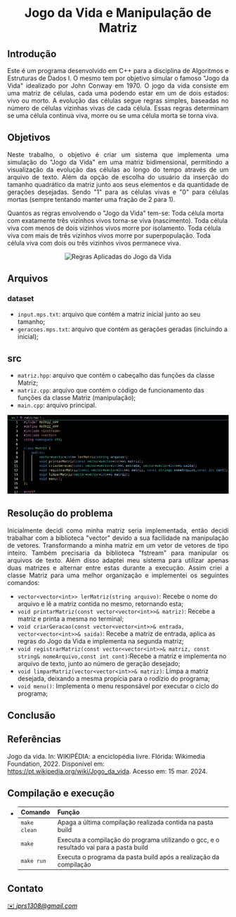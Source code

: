 <h1 align="center" font-size="200em"><b>Jogo da Vida e Manipulação de Matriz</b></h1>

## Introdução
<p align="justify">
Este é um programa desenvolvido em C++ para a disciplina de Algoritmos e Estruturas de Dados I. O mesmo tem por objetivo simular o famoso "Jogo da Vida" idealizado por John Conway em 1970. O jogo da vida consiste em uma matriz de células, cada uma podendo estar em um de dois estados: vivo ou morto. A evolução das células segue regras simples, baseadas no número de células vizinhas vivas de cada célula. Essas regras determinam se uma célula continua viva, morre ou se uma célula morta se torna viva.

</p>

## Objetivos
<p align="justify">
Neste trabalho, o objetivo é criar um sistema que implementa uma simulação do "Jogo da Vida" em uma matriz bidimensional, permitindo a visualização da evolução das células ao longo do tempo através de um arquivo de texto. Além da opção de escolha do usuário da inserção do tamanho quadrático da matriz junto aos seus elementos e da quantidade de gerações desejadas. Sendo "1" para as células vivas e "0" para células mortas (sempre tentando manter uma fração de 2 para 1).

Quantos as regras envolvendo o "Jogo da Vida" tem-se:
Toda célula morta com exatamente três vizinhos vivos torna-se viva (nascimento).
Toda célula viva com menos de dois vizinhos vivos morre por isolamento.
Toda célula viva com mais de três vizinhos vivos morre por superpopulação.
Toda célula viva com dois ou três vizinhos vivos permanece viva.

<p align="center">
  <img src="https://res.cloudinary.com/practicaldev/image/fetch/s--zzjhiEgj--/c_limit%2Cf_auto%2Cfl_progressive%2Cq_auto%2Cw_800/https://dev-to-uploads.s3.amazonaws.com/uploads/articles/o6kefkya5x9wfz94hmku.png" alt="Regras Aplicadas do Jogo da Vida">
</p>

## Arquivos
### dataset
- ```input.mps.txt```: arquivo que contém a matriz inicial junto ao seu tamanho;
- ```geracoes.mps.txt```: arquivo que contém as gerações geradas (incluindo a inicial);
## src
- ```matriz.hpp```: arquivo que contém o cabeçalho das funções da classe Matriz;
- ```matriz.cpp```: arquivo que contém o código de funcionamento das funções da classe Matriz (manipulação);
- ```main.cpp```: arquivo principal.

![Exemplo de Imagem](figuras/MatrizHPP.png)

## Resolução do problema
<p align="justify">
Inicialmente decidi como minha matriz seria implementada, então decidi trabalhar com a biblioteca "vector" devido a sua facilidade na manipulação de vetores. Transformando a minha matriz em um vetor de vetores de tipo inteiro. Também precisaria da biblioteca "fstream" para manipular os arquivos de texto. Além disso adaptei meu sistema para utilizar apenas duas matrizes e alternar entre estas durante a execução. Assim criei a classe Matriz para uma melhor organização e implementei os seguintes comandos:
  
- ```vector<vector<int>> lerMatriz(string arquivo)```: Recebe o nome do arquivo e lê a matriz contida no mesmo, retornando esta;
- ```void printarMatriz(const vector<vector<int>>& matriz)```: Recebe a matriz e printa a mesma no terminal;
- ```void criarGeracao(const vector<vector<int>>& entrada, vector<vector<int>>& saida)```: Recebe a matriz de entrada, aplica as regras do Jogo da Vida e implementa na segunda matriz;
- ```void registrarMatriz(const vector<vector<int>>& matriz, const string& nomeArquivo,const int cont)```:Recebe a matriz e implementa no arquivo de texto, junto ao número de geração desejado;
- ```void limparMatriz(vector<vector<int>>& matriz)```: Limpa a matriz desejada, deixando a mesma propícia para o rodízio do programa;
- ```void menu()```: Implementa o menu responsável por executar o ciclo do programa;


</p>


## Conclusão
<p align="justify">
</p> 

## Referências
  Jogo da vida. In: WIKIPÉDIA: a enciclopédia livre. Flórida: Wikimedia Foundation, 2022. Disponível em: <a href="https://pt.wikipedia.org/wiki/Jogo_da_vida">https://pt.wikipedia.org/wiki/Jogo_da_vida</a>. Acesso em: 15 mar. 2024.



## Compilação e execução
* | Comando                |  Função                                                                                           |                     
  | -----------------------| ------------------------------------------------------------------------------------------------- |
  |  `make clean`          | Apaga a última compilação realizada contida na pasta build                                        |
  |  `make`                | Executa a compilação do programa utilizando o gcc, e o resultado vai para a pasta build           |
  |  `make run`            | Executa o programa da pasta build após a realização da compilação                                 |

## Contato
<div>
<a style="color:black" href="mailto:juliarezende34@gmail.com?subject=[GitHub]%20Source%20Dynamic%20Lists">
✉️ <i>jprs1308@gmail.com</i>
</a>
